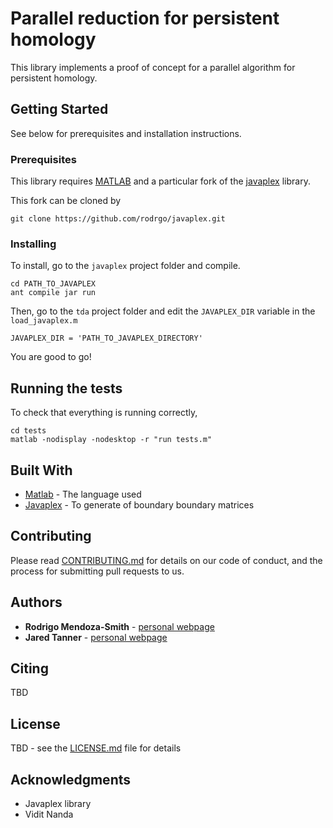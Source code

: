 # Parallel reduction for persistent homology

This library implements a proof of concept for a parallel algorithm for persistent homology.

## Getting Started

See below for prerequisites and installation instructions.

### Prerequisites

This library requires [MATLAB](http://www.mathworks.com/products/matlab.html) and a particular fork of the [javaplex](https://github.com/appliedtopology/javaplex) library.

This fork can be cloned by

```
git clone https://github.com/rodrgo/javaplex.git
```

### Installing

To install, go to the `javaplex` project folder and compile.

```
cd PATH_TO_JAVAPLEX
ant compile jar run 
```

Then, go to the `tda` project folder and edit the `JAVAPLEX_DIR` variable in the `load_javaplex.m`

```
JAVAPLEX_DIR = 'PATH_TO_JAVAPLEX_DIRECTORY'
```

You are good to go!

## Running the tests

To check that everything is running correctly,

```
cd tests
matlab -nodisplay -nodesktop -r "run tests.m"
```

## Built With

* [Matlab](http://www.mathworks.com/products/matlab.html) - The language used 
* [Javaplex](https://github.com/appliedtopology/javaplex) - To generate of boundary boundary matrices

## Contributing

Please read [CONTRIBUTING.md](https://gist.github.com/PurpleBooth/b24679402957c63ec426) for details on our code of conduct, and the process for submitting pull requests to us.

## Authors

* **Rodrigo Mendoza-Smith** - [personal webpage](http://people.maths.ox.ac.uk/mendozasmith/)
* **Jared Tanner** - [personal webpage](http://people.maths.ox.ac.uk/tanner/)

## Citing

TBD

## License

TBD  - see the [LICENSE.md](LICENSE.md) file for details

## Acknowledgments

* Javaplex library
* Vidit Nanda

